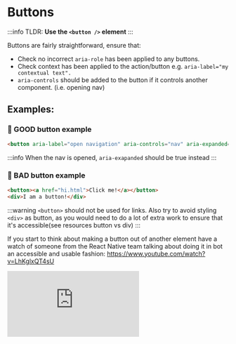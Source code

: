 # Buttons
:::info
TLDR: **Use the `<button />` element**
:::

Buttons are fairly straightforward, ensure that:
- Check no incorrect `aria-role` has been applied to any buttons.
- Check context has been applied to the action/button e.g. `aria-label="my contextual text".`
- `aria-controls` should be added to the button if it controls another component. (i.e. opening nav)
## Examples:
### :tada: GOOD button example
```html
<button aria-label="open navigation" aria-controls="nav" aria-expanded="false">Menu</button>
```
:::info
When the nav is opened, `aria-exapanded` should be true instead
:::
### :lady_beetle: BAD button example
```html
<button><a href="hi.html">Click me!</a></button>
<div>I am a button!</div>
```
:::warning
`<button>` should not be used for links. Also try to avoid styling `<div>` as button, as you would need to do a lot of extra work to ensure that it's accessible(see resources button vs div)
:::

If you start to think about making a button out of another element have a watch of someone from the React Native team talking about doing it in bot an accessible and usable fashion: https://www.youtube.com/watch?v=LhKglxQT4sU

<div class="embed" style="padding-bottom:56.25%">
    <iframe src="https://www.youtube.com/embed/LhKglxQT4sU" frameborder="0" allowfullscreen></iframe>
</div>
